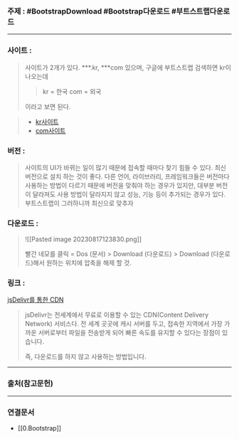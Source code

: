 ### 주제 : #BootstrapDownload #Bootstrap다운로드 #부트스트랩다운로드 

___

### 사이트 : 

> 사이트가 2개가 있다.
> \*\*\*.kr, \*\*\*com 있으며, 구글에 부트스트랩 검색하면 kr이 나오는데
> 
>> kr = 한국
>> com = 외국
>
> 이라고 보면 된다.

> - [kr사이트](https://getbootstrap.kr/)
> - [com사이트](https://getbootstrap.com/)

### 버전 : 

> 사이트의 UI가 바뀌는 일이 많기 때문에 접속할 때마다 찾기 힘들 수 있다.
> 최신 버전으로 설치 하는 것이 좋다.
> 다른 언어, 라이브러리, 프레임워크들은 버전마다 사용하는 방법이 다르기 때문에 버전을 맞춰야 하는 경우가 있지만, 대부분 버전이 달라져도 사용 방법이 달라지지 않고 성능, 기능 등이 추가되는 경우가 있다.
> 부트스트랩이 그러하니까 최신으로 맞추자

### 다운로드 : 

> ![[Pasted image 20230817123830.png]]
> 
> 빨간 네모를 클릭 = Dos (문서) > Download (다운로드) > Download (다운로드)해서 원하는 위치에 압축을 해제 할 것.

### 링크 : 

[jsDelivr를 통한 CDN](https://getbootstrap.kr/docs/5.3/getting-started/download/#jsdelivr%eb%a5%bc-%ed%86%b5%ed%95%9c-cdn)

> jsDelivr는 전세계에서 무료로 이용할 수 있는 CDN(Content Delivery Network) 서비스다. 
> 전 세계 곳곳에 캐시 서버를 두고, 접속한 지역에서 가장 가까운 서버로부터 파일을 전송받게 되어 빠른 속도를 유지할 수 있다는 장점이 있습니다.
> 
> 즉, 다운로드를 하지 않고 사용하는 방법입니다.

___

### 출처(참고문헌)

___

### 연결문서

- [[0.Bootstrap]]

